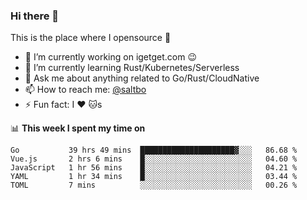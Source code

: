 ### Hi there 👋
This is the place where I opensource :rofl:

- 🔭 I’m currently working on igetget.com :wink:
- 🌱 I’m currently learning Rust/Kubernetes/Serverless
- 💬 Ask me about anything related to Go/Rust/CloudNative
- 📫 How to reach me: [@saltbo](https://twitter.com/saltbobx)
- ⚡ Fun fact: I :heart: :cat:s

📊 **This week I spent my time on**
<!--START_SECTION:waka-->
```text
Go           39 hrs 49 mins  █████████████████████▓░░░   86.68 % 
Vue.js       2 hrs 6 mins    █░░░░░░░░░░░░░░░░░░░░░░░░   04.60 % 
JavaScript   1 hr 56 mins    █░░░░░░░░░░░░░░░░░░░░░░░░   04.21 % 
YAML         1 hr 34 mins    █░░░░░░░░░░░░░░░░░░░░░░░░   03.44 % 
TOML         7 mins          ░░░░░░░░░░░░░░░░░░░░░░░░░   00.26 % 
```
<!--END_SECTION:waka-->
